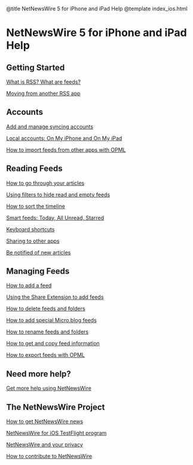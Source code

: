 @title NetNewsWire 5 for iPhone and iPad Help
@template index_ios.html

NetNewsWire 5 for iPhone and iPad Help
======================================


Getting Started
---------------

[What is RSS? What are feeds?](what-is-rss)

[Moving from another RSS app](moving-from-another-app)



Accounts
--------

[Add and manage syncing accounts](syncing-accounts)

[Local accounts: On My iPhone and On My iPad](on-my-ios-device-account)

[How to import feeds from other apps with OPML](import-opml)



Reading Feeds
-------------

[How to go through your articles](reading-articles)

[Using filters to hide read and empty feeds](filters)

[How to sort the timeline](sorting-the-timeline)

[Smart feeds: Today, All Unread, Starred](smart-feeds)

[Keyboard shortcuts](keyboard-shortcuts)

[Sharing to other apps](sharing-articles)

[Be notified of new articles](notifications)



Managing Feeds
--------------

[How to add a feed](adding-feeds)

[Using the Share Extension to add feeds](share-extension)

[How to delete feeds and folders](deleting-feeds-folders)

[How to add special Micro.blog feeds](micro-blog-feeds)

[How to rename feeds and folders](renaming-feeds)

[How to get and copy feed information](feed-info)

[How to export feeds with OPML](export-opml)



Need more help?
---------------

[Get more help using NetNewsWire](getting-more-help)



The NetNewsWire Project
-----------------------

[How to get NetNewsWire news](netnewswire-news)

[NetNewsWire for iOS TestFlight program](testflight)

[NetNewsWire and your privacy](privacy)

[How to contribute to NetNewsWire](contributing)
